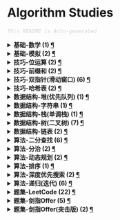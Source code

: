Algorithm Studies
===

<font color="LightGrey"><i> `This README is Auto-generated` </i></font>

<details><summary><b> 基础-数学 (1) <a href="topics/基础-数学.md">¶</a></b></summary>

- [`No.0441` 排列硬币 (LeetCode, 简单, 2021-10)](topics/基础-数学.md#no0441-排列硬币-leetcode-简单-2021-10)

</details>

<details><summary><b> 基础-模拟 (2) <a href="topics/基础-模拟.md">¶</a></b></summary>

- [`No.0005` 最长回文子串 (LeetCode, 中等, 2021-10)](topics/基础-模拟.md#no0005-最长回文子串-leetcode-中等-2021-10)
- [`No.0352` 将数据流变为多个不相交区间 (LeetCode, 困难, 2021-10)](topics/基础-模拟.md#no0352-将数据流变为多个不相交区间-leetcode-困难-2021-10)

</details>

<details><summary><b> 技巧-位运算 (2) <a href="topics/技巧-位运算.md">¶</a></b></summary>

- [`No.0029` 两数相除 (LeetCode, 中等, 2021-10)](topics/技巧-位运算.md#no0029-两数相除-leetcode-中等-2021-10)
- [`No.0187` 重复的DNA序列 (LeetCode, 中等, 2021-10)](topics/技巧-位运算.md#no0187-重复的dna序列-leetcode-中等-2021-10)

</details>

<details><summary><b> 技巧-前缀和 (2) <a href="topics/技巧-前缀和.md">¶</a></b></summary>

- [`No.0042` 连续子数组的最大和 (剑指Offer, 简单, 2021-10)](topics/技巧-前缀和.md#no0042-连续子数组的最大和-剑指offer-简单-2021-10)
- [`No.0437` 路径总和3 (LeetCode, 中等, 2021-10)](topics/技巧-前缀和.md#no0437-路径总和3-leetcode-中等-2021-10)

</details>

<details><summary><b> 技巧-双指针(滑动窗口) (6) <a href="topics/技巧-双指针(滑动窗口).md">¶</a></b></summary>

- [`No.0011` 盛最多水的容器 (LeetCode, 中等, 2021-10)](topics/技巧-双指针(滑动窗口).md#no0011-盛最多水的容器-leetcode-中等-2021-10)
- [`No.0015` 三数之和 (LeetCode, 中等, 2021-10)](topics/技巧-双指针(滑动窗口).md#no0015-三数之和-leetcode-中等-2021-10)
- [`No.0016` 最接近的三数之和 (LeetCode, 中等, 2021-10)](topics/技巧-双指针(滑动窗口).md#no0016-最接近的三数之和-leetcode-中等-2021-10)
- [`No.0042` 接雨水 (LeetCode, 困难, 2021-10)](topics/技巧-双指针(滑动窗口).md#no0042-接雨水-leetcode-困难-2021-10)
- [`No.0167` 两数之和2(输入有序数组) (LeetCode, 简单, 2021-10)](topics/技巧-双指针(滑动窗口).md#no0167-两数之和2输入有序数组-leetcode-简单-2021-10)
- [`No.0611` 有效三角形的个数 (LeetCode, 中等, 2021-10)](topics/技巧-双指针(滑动窗口).md#no0611-有效三角形的个数-leetcode-中等-2021-10)

</details>

<details><summary><b> 技巧-哈希表 (2) <a href="topics/技巧-哈希表.md">¶</a></b></summary>

- [`No.0001` 两数之和 (LeetCode, 简单, 2021-10)](topics/技巧-哈希表.md#no0001-两数之和-leetcode-简单-2021-10)
- [`No.0187` 重复的DNA序列 (LeetCode, 中等, 2021-10)](topics/技巧-哈希表.md#no0187-重复的dna序列-leetcode-中等-2021-10)

</details>

<details><summary><b> 数据结构-堆(优先队列) (1) <a href="topics/数据结构-堆(优先队列).md">¶</a></b></summary>

- [`No.0076` 数组中的第K大的数字 (剑指Offer(突击版), 中等, 2021-10)](topics/数据结构-堆(优先队列).md#no0076-数组中的第k大的数字-剑指offer突击版-中等-2021-10)

</details>

<details><summary><b> 数据结构-字符串 (1) <a href="topics/数据结构-字符串.md">¶</a></b></summary>

- [`No.0434` 字符串中的单词数 (LeetCode, 简单, 2021-10)](topics/数据结构-字符串.md#no0434-字符串中的单词数-leetcode-简单-2021-10)

</details>

<details><summary><b> 数据结构-栈(单调栈) (1) <a href="topics/数据结构-栈(单调栈).md">¶</a></b></summary>

- [`No.0496` 下一个更大元素 (LeetCode, 简单, 2021-11)](topics/数据结构-栈(单调栈).md#no0496-下一个更大元素-leetcode-简单-2021-11)

</details>

<details><summary><b> 数据结构-树(二叉树) (7) <a href="topics/数据结构-树(二叉树).md">¶</a></b></summary>

- [`No.0026` 树的子结构 (剑指Offer, 中等, 2021-11)](topics/数据结构-树(二叉树).md#no0026-树的子结构-剑指offer-中等-2021-11)
- [`No.0027` 二叉树的镜像 (剑指Offer, 简单, 2021-11)](topics/数据结构-树(二叉树).md#no0027-二叉树的镜像-剑指offer-简单-2021-11)
- [`No.0028` 对称的二叉树 (剑指Offer, 简单, 2021-11)](topics/数据结构-树(二叉树).md#no0028-对称的二叉树-剑指offer-简单-2021-11)
- [`No.0055` 二叉树的深度 (剑指Offer, 简单, 2021-11)](topics/数据结构-树(二叉树).md#no0055-二叉树的深度-剑指offer-简单-2021-11)
- [`No.0104` 二叉树的最大深度 (LeetCode, 简单, 2021-10)](topics/数据结构-树(二叉树).md#no0104-二叉树的最大深度-leetcode-简单-2021-10)
- [`No.0111` 二叉树的最小深度 (LeetCode, 简单, 2021-10)](topics/数据结构-树(二叉树).md#no0111-二叉树的最小深度-leetcode-简单-2021-10)
- [`No.0437` 路径总和3 (LeetCode, 中等, 2021-10)](topics/数据结构-树(二叉树).md#no0437-路径总和3-leetcode-中等-2021-10)

</details>

<details><summary><b> 数据结构-链表 (2) <a href="topics/数据结构-链表.md">¶</a></b></summary>

- [`No.0002` 两数相加 (LeetCode, 中等, 2021-10)](topics/数据结构-链表.md#no0002-两数相加-leetcode-中等-2021-10)
- [`No.0086` 分隔链表 (LeetCode, 中等, 2021-10)](topics/数据结构-链表.md#no0086-分隔链表-leetcode-中等-2021-10)

</details>

<details><summary><b> 算法-二分查找 (6) <a href="topics/算法-二分查找.md">¶</a></b></summary>

- [`No.0029` 两数相除 (LeetCode, 中等, 2021-10)](topics/算法-二分查找.md#no0029-两数相除-leetcode-中等-2021-10)
- [`No.0033` 搜索旋转排序数组 (LeetCode, 中等, 2021-10)](topics/算法-二分查找.md#no0033-搜索旋转排序数组-leetcode-中等-2021-10)
- [`No.0069` 山峰数组的顶部 (剑指Offer(突击版), 简单, 2021-10)](topics/算法-二分查找.md#no0069-山峰数组的顶部-剑指offer突击版-简单-2021-10)
- [`No.0240` 搜索二维矩阵2 (LeetCode, 中等, 2021-10)](topics/算法-二分查找.md#no0240-搜索二维矩阵2-leetcode-中等-2021-10)
- [`No.0352` 将数据流变为多个不相交区间 (LeetCode, 困难, 2021-10)](topics/算法-二分查找.md#no0352-将数据流变为多个不相交区间-leetcode-困难-2021-10)
- [`No.0441` 排列硬币 (LeetCode, 简单, 2021-10)](topics/算法-二分查找.md#no0441-排列硬币-leetcode-简单-2021-10)

</details>

<details><summary><b> 算法-分治 (2) <a href="topics/算法-分治.md">¶</a></b></summary>

- [`No.0042` 连续子数组的最大和 (剑指Offer, 简单, 2021-10)](topics/算法-分治.md#no0042-连续子数组的最大和-剑指offer-简单-2021-10)
- [`No.0076` 数组中的第K大的数字 (剑指Offer(突击版), 中等, 2021-10)](topics/算法-分治.md#no0076-数组中的第k大的数字-剑指offer突击版-中等-2021-10)

</details>

<details><summary><b> 算法-动态规划 (2) <a href="topics/算法-动态规划.md">¶</a></b></summary>

- [`No.0005` 最长回文子串 (LeetCode, 中等, 2021-10)](topics/算法-动态规划.md#no0005-最长回文子串-leetcode-中等-2021-10)
- [`No.0042` 连续子数组的最大和 (剑指Offer, 简单, 2021-10)](topics/算法-动态规划.md#no0042-连续子数组的最大和-剑指offer-简单-2021-10)

</details>

<details><summary><b> 算法-排序 (1) <a href="topics/算法-排序.md">¶</a></b></summary>

- [`No.0076` 数组中的第K大的数字 (剑指Offer(突击版), 中等, 2021-10)](topics/算法-排序.md#no0076-数组中的第k大的数字-剑指offer突击版-中等-2021-10)

</details>

<details><summary><b> 算法-深度优先搜索 (2) <a href="topics/算法-深度优先搜索.md">¶</a></b></summary>

- [`No.0111` 二叉树的最小深度 (LeetCode, 简单, 2021-10)](topics/算法-深度优先搜索.md#no0111-二叉树的最小深度-leetcode-简单-2021-10)
- [`No.0437` 路径总和3 (LeetCode, 中等, 2021-10)](topics/算法-深度优先搜索.md#no0437-路径总和3-leetcode-中等-2021-10)

</details>

<details><summary><b> 算法-递归(迭代) (6) <a href="topics/算法-递归(迭代).md">¶</a></b></summary>

- [`No.0021` 合并两个有序链表 (LeetCode, 简单, 2021-10)](topics/算法-递归(迭代).md#no0021-合并两个有序链表-leetcode-简单-2021-10)
- [`No.0026` 树的子结构 (剑指Offer, 中等, 2021-11)](topics/算法-递归(迭代).md#no0026-树的子结构-剑指offer-中等-2021-11)
- [`No.0027` 二叉树的镜像 (剑指Offer, 简单, 2021-11)](topics/算法-递归(迭代).md#no0027-二叉树的镜像-剑指offer-简单-2021-11)
- [`No.0028` 对称的二叉树 (剑指Offer, 简单, 2021-11)](topics/算法-递归(迭代).md#no0028-对称的二叉树-剑指offer-简单-2021-11)
- [`No.0055` 二叉树的深度 (剑指Offer, 简单, 2021-11)](topics/算法-递归(迭代).md#no0055-二叉树的深度-剑指offer-简单-2021-11)
- [`No.0104` 二叉树的最大深度 (LeetCode, 简单, 2021-10)](topics/算法-递归(迭代).md#no0104-二叉树的最大深度-leetcode-简单-2021-10)

</details>

<details><summary><b> 题集-LeetCode (22) <a href="topics/题集-LeetCode.md">¶</a></b></summary>

- [`No.0001` 两数之和 (LeetCode, 简单, 2021-10)](topics/题集-LeetCode.md#no0001-两数之和-leetcode-简单-2021-10)
- [`No.0002` 两数相加 (LeetCode, 中等, 2021-10)](topics/题集-LeetCode.md#no0002-两数相加-leetcode-中等-2021-10)
- [`No.0005` 最长回文子串 (LeetCode, 中等, 2021-10)](topics/题集-LeetCode.md#no0005-最长回文子串-leetcode-中等-2021-10)
- [`No.0011` 盛最多水的容器 (LeetCode, 中等, 2021-10)](topics/题集-LeetCode.md#no0011-盛最多水的容器-leetcode-中等-2021-10)
- [`No.0015` 三数之和 (LeetCode, 中等, 2021-10)](topics/题集-LeetCode.md#no0015-三数之和-leetcode-中等-2021-10)
- [`No.0016` 最接近的三数之和 (LeetCode, 中等, 2021-10)](topics/题集-LeetCode.md#no0016-最接近的三数之和-leetcode-中等-2021-10)
- [`No.0021` 合并两个有序链表 (LeetCode, 简单, 2021-10)](topics/题集-LeetCode.md#no0021-合并两个有序链表-leetcode-简单-2021-10)
- [`No.0029` 两数相除 (LeetCode, 中等, 2021-10)](topics/题集-LeetCode.md#no0029-两数相除-leetcode-中等-2021-10)
- [`No.0033` 搜索旋转排序数组 (LeetCode, 中等, 2021-10)](topics/题集-LeetCode.md#no0033-搜索旋转排序数组-leetcode-中等-2021-10)
- [`No.0042` 接雨水 (LeetCode, 困难, 2021-10)](topics/题集-LeetCode.md#no0042-接雨水-leetcode-困难-2021-10)
- [`No.0086` 分隔链表 (LeetCode, 中等, 2021-10)](topics/题集-LeetCode.md#no0086-分隔链表-leetcode-中等-2021-10)
- [`No.0104` 二叉树的最大深度 (LeetCode, 简单, 2021-10)](topics/题集-LeetCode.md#no0104-二叉树的最大深度-leetcode-简单-2021-10)
- [`No.0111` 二叉树的最小深度 (LeetCode, 简单, 2021-10)](topics/题集-LeetCode.md#no0111-二叉树的最小深度-leetcode-简单-2021-10)
- [`No.0167` 两数之和2(输入有序数组) (LeetCode, 简单, 2021-10)](topics/题集-LeetCode.md#no0167-两数之和2输入有序数组-leetcode-简单-2021-10)
- [`No.0187` 重复的DNA序列 (LeetCode, 中等, 2021-10)](topics/题集-LeetCode.md#no0187-重复的dna序列-leetcode-中等-2021-10)
- [`No.0240` 搜索二维矩阵2 (LeetCode, 中等, 2021-10)](topics/题集-LeetCode.md#no0240-搜索二维矩阵2-leetcode-中等-2021-10)
- [`No.0352` 将数据流变为多个不相交区间 (LeetCode, 困难, 2021-10)](topics/题集-LeetCode.md#no0352-将数据流变为多个不相交区间-leetcode-困难-2021-10)
- [`No.0434` 字符串中的单词数 (LeetCode, 简单, 2021-10)](topics/题集-LeetCode.md#no0434-字符串中的单词数-leetcode-简单-2021-10)
- [`No.0437` 路径总和3 (LeetCode, 中等, 2021-10)](topics/题集-LeetCode.md#no0437-路径总和3-leetcode-中等-2021-10)
- [`No.0441` 排列硬币 (LeetCode, 简单, 2021-10)](topics/题集-LeetCode.md#no0441-排列硬币-leetcode-简单-2021-10)
- [`No.0496` 下一个更大元素 (LeetCode, 简单, 2021-11)](topics/题集-LeetCode.md#no0496-下一个更大元素-leetcode-简单-2021-11)
- [`No.0611` 有效三角形的个数 (LeetCode, 中等, 2021-10)](topics/题集-LeetCode.md#no0611-有效三角形的个数-leetcode-中等-2021-10)

</details>

<details><summary><b> 题集-剑指Offer (5) <a href="topics/题集-剑指Offer.md">¶</a></b></summary>

- [`No.0026` 树的子结构 (剑指Offer, 中等, 2021-11)](topics/题集-剑指Offer.md#no0026-树的子结构-剑指offer-中等-2021-11)
- [`No.0027` 二叉树的镜像 (剑指Offer, 简单, 2021-11)](topics/题集-剑指Offer.md#no0027-二叉树的镜像-剑指offer-简单-2021-11)
- [`No.0028` 对称的二叉树 (剑指Offer, 简单, 2021-11)](topics/题集-剑指Offer.md#no0028-对称的二叉树-剑指offer-简单-2021-11)
- [`No.0042` 连续子数组的最大和 (剑指Offer, 简单, 2021-10)](topics/题集-剑指Offer.md#no0042-连续子数组的最大和-剑指offer-简单-2021-10)
- [`No.0055` 二叉树的深度 (剑指Offer, 简单, 2021-11)](topics/题集-剑指Offer.md#no0055-二叉树的深度-剑指offer-简单-2021-11)

</details>

<details><summary><b> 题集-剑指Offer(突击版) (2) <a href="topics/题集-剑指Offer(突击版).md">¶</a></b></summary>

- [`No.0069` 山峰数组的顶部 (剑指Offer(突击版), 简单, 2021-10)](topics/题集-剑指Offer(突击版).md#no0069-山峰数组的顶部-剑指offer突击版-简单-2021-10)
- [`No.0076` 数组中的第K大的数字 (剑指Offer(突击版), 中等, 2021-10)](topics/题集-剑指Offer(突击版).md#no0076-数组中的第k大的数字-剑指offer突击版-中等-2021-10)

</details>
